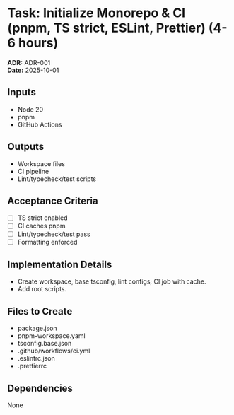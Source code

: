 # Task: Initialize Monorepo & CI (pnpm, TS strict, ESLint, Prettier) (4-6 hours)
**ADR:** ADR-001  
**Date:** 2025-10-01

## Inputs
- Node 20
- pnpm
- GitHub Actions

## Outputs
- Workspace files
- CI pipeline
- Lint/typecheck/test scripts

## Acceptance Criteria
- [ ] TS strict enabled
- [ ] CI caches pnpm
- [ ] Lint/typecheck/test pass
- [ ] Formatting enforced

## Implementation Details
- Create workspace, base tsconfig, lint configs; CI job with cache.
- Add root scripts.

## Files to Create
- package.json
- pnpm-workspace.yaml
- tsconfig.base.json
- .github/workflows/ci.yml
- .eslintrc.json
- .prettierrc

## Dependencies
None
